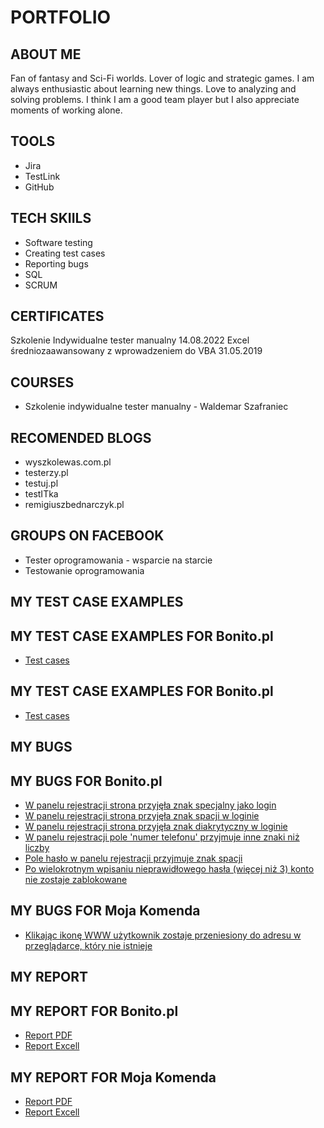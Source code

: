 # PORTFOLIO
## ABOUT ME
Fan of fantasy and Sci-Fi worlds. Lover of logic and strategic games. I am always enthusiastic about learning new things. Love to analyzing and solving problems. I think I am a good team player but I also appreciate moments of working alone.
## TOOLS
* Jira
* TestLink
* GitHub
## TECH SKIILS
* Software testing
* Creating test cases
* Reporting bugs
* SQL
* SCRUM
## CERTIFICATES
Szkolenie Indywidualne tester manualny 14.08.2022 
Excel średniozaawansowany z wprowadzeniem do VBA 31.05.2019
## COURSES
* Szkolenie indywidualne tester manualny - Waldemar Szafraniec
## RECOMENDED BLOGS
* wyszkolewas.com.pl
* testerzy.pl
* testuj.pl
* testITka
* remigiuszbednarczyk.pl
## GROUPS ON FACEBOOK
* Tester oprogramowania - wsparcie na starcie
* Testowanie oprogramowania
## MY TEST CASE EXAMPLES
## MY TEST CASE EXAMPLES FOR Bonito.pl
* [Test cases](https://drive.google.com/file/d/1Q0uebzwHVVrsQ6GbYEDSejiJsYa06v0z/view?usp=sharing) 
## MY TEST CASE EXAMPLES FOR Bonito.pl 
* [Test cases](https://drive.google.com/file/d/1cyyJtZ-ceEh56yPEw-0srHFvIMFtNmWh/view?usp=sharing) 
## MY BUGS
## MY BUGS FOR Bonito.pl
* [W panelu rejestracji strona przyjęła znak specjalny jako login](https://docs.google.com/document/d/1xYEQa0eDupvfYttfmxQBPBDQclm7yLAI/edit?usp=sharing&ouid=117692622566299550826&rtpof=true&sd=true)
* [W panelu rejestracji strona przyjęła znak spacji w loginie](https://docs.google.com/document/d/1vlWDF7KCq1-z6wvS8K26ZFF03FLMqihS/edit?usp=sharing&ouid=117692622566299550826&rtpof=true&sd=true) 
* [W panelu rejestracji strona przyjęła znak diakrytyczny w loginie](https://docs.google.com/document/d/15kBQKuQRyax86TSOs7JHQJjnjuzDWL2Q/edit?usp=sharing&ouid=117692622566299550826&rtpof=true&sd=true)
* [W panelu rejestracji pole 'numer telefonu' przyjmuje inne znaki niż liczby](https://docs.google.com/document/d/1hvyo5fFHiEoICn0Kw7Hl-LO0pGQsMMx-/edit?usp=sharing&ouid=117692622566299550826&rtpof=true&sd=true)
* [Pole hasło w panelu rejestracji przyjmuje znak spacji](https://docs.google.com/document/d/1WRm0VXpbZ61tzpQqskxnaceyfNMSA4PW/edit?usp=sharing&ouid=117692622566299550826&rtpof=true&sd=true)
* [Po wielokrotnym wpisaniu nieprawidłowego hasła (więcej niż 3) konto nie zostaje zablokowane](https://docs.google.com/document/d/1iIu-_JFNVRAyw57T5Bv0GdlN0mH5bdmG/edit?usp=sharing&ouid=117692622566299550826&rtpof=true&sd=true) 
## MY BUGS FOR Moja Komenda 
* [Klikając ikonę WWW użytkownik zostaje przeniesiony do adresu w przeglądarce, który nie istnieje](https://docs.google.com/document/d/1KGZd7AMU-IRyW8oDelzuMRhmnVymWG--/edit?usp=sharing&ouid=117692622566299550826&rtpof=true&sd=true)
## MY REPORT
## MY REPORT FOR Bonito.pl
* [Report PDF](https://drive.google.com/file/d/1KJSnnGSyo0jIMj6jtKPoDhAmOBQYWX7N/view?usp=sharing)
* [Report Excell](https://docs.google.com/spreadsheets/d/1JWtwNTVY_UBQHmIY33aC6swT0zc6byDA/edit?usp=sharing&ouid=117692622566299550826&rtpof=true&sd=true) 
## MY REPORT FOR Moja Komenda 
* [Report PDF](https://drive.google.com/file/d/1epa3A6EkY7TmeHYQ0ehAcz9b_l9KpgQC/view?usp=sharing)
* [Report Excell](https://docs.google.com/spreadsheets/d/12Ea9gkWGyYMxRy3a3H0xfi3D5wUSet1b/edit?usp=sharing&ouid=117692622566299550826&rtpof=true&sd=true) 
